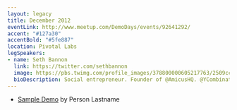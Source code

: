 ```yaml
---
layout: legacy
title: December 2012
eventLink: http://www.meetup.com/DemoDays/events/92641292/
accent: "#127a30"
accentBold: "#5fe887"
location: Pivotal Labs
legSpeakers:
- name: Seth Bannon
  link: https://twitter.com/sethbannon
  image: https://pbs.twimg.com/profile_images/378800000605217763/2509cc0488b0325a5c37821a5cbc9d88.jpeg
  bioDescription: Social entrepreneur. Founder of @AmicusHQ. @YCombinator alum. Forbes 30 Under 30. Vegetarian. NYC through and through.
---
```


* [Sample Demo](#) by Person Lastname